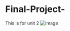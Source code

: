 # Final-Project-
This is for unit 2 
![image](https://github.com/user-attachments/assets/4e11596e-017f-4d94-8be1-812fcfff8d31)

